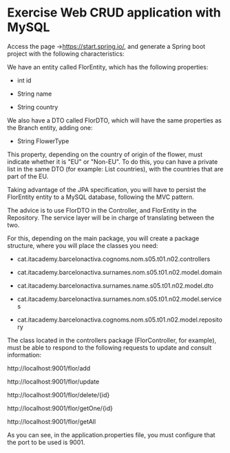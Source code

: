 # Exercise Web CRUD application with MySQL

Access the page ->https://start.spring.io/, and generate a Spring boot project with the following characteristics:

We have an entity called FlorEntity, which has the following properties:

- int id

- String name

- String country

We also have a DTO called FlorDTO, which will have the same properties as the Branch entity, adding one:

- String FlowerType

This property, depending on the country of origin of the flower, must indicate whether it is "EU" or "Non-EU". To do this, you can have a private list in the same DTO (for example: List<String> countries), with the countries that are part of the EU.

Taking advantage of the JPA specification, you will have to persist the FlorEntity entity to a MySQL database, following the MVC pattern.

The advice is to use FlorDTO in the Controller, and FlorEntity in the Repository. The service layer will be in charge of translating between the two.

For this, depending on the main package, you will create a package structure, where you will place the classes you need:

- cat.itacademy.barcelonactiva.cognoms.nom.s05.t01.n02.controllers

- cat.itacademy.barcelonactiva.surnames.nom.s05.t01.n02.model.domain

- cat.itacademy.barcelonactiva.surnames.name.s05.t01.n02.model.dto

- cat.itacademy.barcelonactiva.surnames.nom.s05.t01.n02.model.services

- cat.itacademy.barcelonactiva.cognoms.nom.s05.t01.n02.model.repository

The class located in the controllers package (FlorController, for example), must be able to respond to the following requests to update and consult information:

http://localhost:9001/flor/add

http://localhost:9001/flor/update

http://localhost:9001/flor/delete/{id}

http://localhost:9001/flor/getOne/{id}

http://localhost:9001/flor/getAll



As you can see, in the application.properties file, you must configure that the port to be used is 9001.
